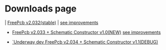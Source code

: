 # Downloads page

| [FreePcb v2.032(stable)](https://github.com/Duxah/FreePCB-2/archive/2-032.zip) | [see improvements](https://github.com/Duxah/FreePCB-2/tree/2-032])

* [FreePcb v2.033 + Schematic Constructor v1.0(NEW)](https://github.com/Duxah/FreePCB-2/archive/2-033.zip)    [see improvements](https://github.com/Duxah/FreePCB-2/tree/2-033])

* [`Underway dev FreePcb v2.034 + Schematic Constructor v1.1(DEBUG)](https://github.com/Duxah/FreePCB-2/archive/master.zip)

